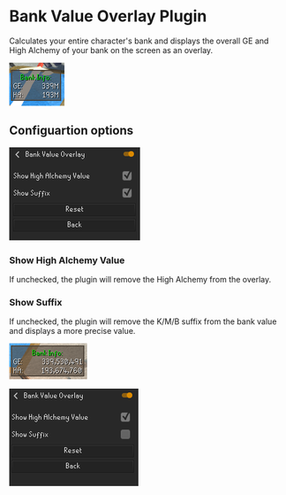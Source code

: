 # Bank Value Overlay Plugin
Calculates your entire character's bank and displays the overall GE and High Alchemy of your bank on the screen as an overlay.


![img_2.png](img_2.png)

## Configuartion options

![img_3.png](img_3.png)

### Show High Alchemy Value
If unchecked, the plugin will remove the High Alchemy from the overlay.

### Show Suffix
If unchecked, the plugin will remove the K/M/B suffix from the bank value and displays a more precise value.

![img_5.png](img_5.png) 

![img_6.png](img_6.png)